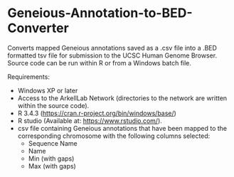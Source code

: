# Geneious-Annotation-to-BED-Converter
Converts mapped Geneious annotations saved as a .csv file into a .BED formatted tsv file for submission to the UCSC Human Genome Browser. Source code can be run within R or from a Windows batch file. 

Requirements:
* Windows XP or later
* Access to the ArkellLab Network (directories to the network are written within the source code).
* R 3.4.3 (https://cran.r-project.org/bin/windows/base/)
* R studio (Available at: https://www.rstudio.com/).
* csv file containing Geneious annotations that have been mapped to the corresponding chromosome with the following columns selected: 
    * Sequence Name 
    * Name
    * Min (with gaps)
    * Max (with gaps)


